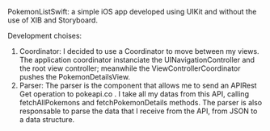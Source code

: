 PokemonListSwift:
a simple iOS app developed using UIKit and without the use of XIB and Storyboard.

Development choises:
1. Coordinator: I decided to use a Coordinator to move between my views. The application coordinator instanciate the UINavigationController and the root view controller; meanwhile the ViewControllerCoordinator pushes the PokemonDetailsView.
2. Parser: The parser is the component that allows me to send an APIRest Get operation to pokeapi.co . I take all my datas from this API, calling fetchAllPokemons and fetchPokemonDetails methods. The parser is also responsable to parse the data that I receive from the API, from JSON to a data structure.
